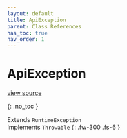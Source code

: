 ```yaml
---
layout: default
title: ApiException
parent: Class References
has_toc: true
nav_order: 1
---
```


# ApiException
[view source](https://github.com/Mark-Sign/gateway-sdk-php/blob/master/src/Exception/ApiException.php)

{: .no_toc }

Extends `RuntimeException` <br> Implements `Throwable`
{: .fw-300 .fs-6 }

